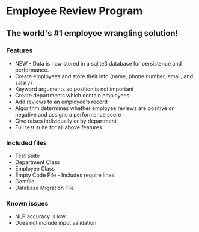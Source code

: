# Employee Review Program

## The world's  #1 employee wrangling solution!

### Features

* NEW - Data is now stored in a sqlite3 database for persistence and performance.
* Create employees and store their info (name, phone number, email, and salary)
* Keyword arguments so position is not important
* Create departments which contain employees
* Add reviews to an employee's record
* Algorithm determines whether employee reviews are positive or negative and assigns a performance score
* Give raises individually or by department
* Full test suite for all above features

### Included files

* Test Suite
* Department Class
* Employee Class
* Empty Code File - Includes require lines
* Gemfile
* Database Migration File

### Known issues

* NLP accuracy is low
* Does not include input validation

